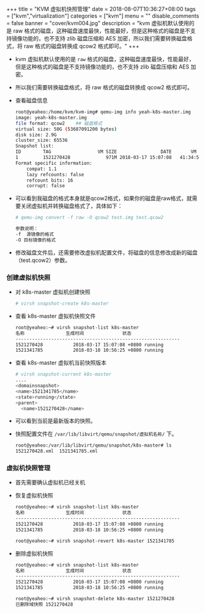 +++
title = "KVM 虚拟机快照管理"
date = 2018-08-07T10:36:27+08:00
tags = ["kvm","virtualization"]
categories = ["kvm"]
menu = ""
disable_comments = false
banner = "cover/kvm004.jpg"
description = "kvm 虚拟机默认使用的是 raw 格式的磁盘，这种磁盘速度最快，性能最好，但是这种格式的磁盘是不支持镜像功能的，也不支持 zlib 磁盘压缩和 AES 加密，所以我们需要转换磁盘格式，将 raw 格式的磁盘转换成 qcow2 格式即可。"
+++

- kvm 虚拟机默认使用的是 `raw` 格式的磁盘，这种磁盘速度最快，性能最好，但是这种格式的磁盘是不支持镜像功能的，也不支持 zlib 磁盘压缩和 AES 加密。
- 所以我们需要转换磁盘格式，将 raw 格式的磁盘转换成 qcow2 格式即可。

- 查看磁盘信息
  
  ```bash
  root@yeaheo:/home/kvm/kvm-img# qemu-img info yeah-k8s-master.img 
  image: yeah-k8s-master.img
  file format: qcow2    ## 磁盘格式
  virtual size: 50G (53687091200 bytes)
  disk size: 2.9G
  cluster_size: 65536
  Snapshot list:
  ID        TAG                 VM SIZE                DATE       VM CLOCK
  1         1521270428             971M 2018-03-17 15:07:08   41:34:50.052
  Format specific information:
      compat: 1.1
      lazy refcounts: false
      refcount bits: 16
      corrupt: false
  ```
- 可以看到我磁盘的格式本身就是qcow2格式，如果你的磁盘是raw格式，就需要关闭虚拟机并转换磁盘格式了，具体如下：
  
  ```bash
  # qemu-img convert -f raw -O qcow2 test.img test.qcow2 
  
  参数说明：
  -f  源镜像的格式   
  -O 目标镜像的格式
  ```
- 修改磁盘文件后，还需要修改虚拟机配置文件，将磁盘的信息修改成新的磁盘（test.qcow2）参数。

### 创建虚拟机快照
- 对 k8s-master 虚拟机创建快照
  
  ```bash
  # virsh snapshot-create k8s-master
  ```
- 查看 k8s-master 虚拟机快照文件
  
  ```bash
  root@yeaheo:~# virsh snapshot-list k8s-master
  名称               生成时间              状态
  ------------------------------------------------------------
  1521270428           2018-03-17 15:07:08 +0800 running
  1521341785           2018-03-18 10:56:25 +0800 running
  ```
- 查看 k8s-master 虚拟机当前快照版本
  
  ```bash
  # virsh snapshot-current k8s-master
  ....
  <domainsnapshot>
  <name>1521341785</name>
  <state>running</state>
  <parent>
    <name>1521270428</name>
  ```
- 可以看到当前是最新版本的快照。
- 快照配置文件在 `/var/lib/libvirt/qemu/snapshot/虚拟机名称/` 下。
  
  ```bash
  root@yeaheo:/var/lib/libvirt/qemu/snapshot/k8s-master# ls
  1521270428.xml  1521341785.xml
  ```
### 虚拟机快照管理
- 首先需要确认虚拟机已经关机
- 恢复虚拟机快照
  
  ```bash
  root@yeaheo:~# virsh snapshot-list k8s-master
  名称               生成时间              状态
  ------------------------------------------------------------
  1521270428           2018-03-17 15:07:08 +0800 running
  1521341785           2018-03-18 10:56:25 +0800 running
  
  root@yeaheo:~# virsh snapshot-revert k8s-master 1521341785
  ```
- 删除虚拟机快照
  
  ```bash
  root@yeaheo:~# virsh snapshot-list k8s-master
  名称               生成时间              状态
  ------------------------------------------------------------
  1521270428           2018-03-17 15:07:08 +0800 running
  1521341785           2018-03-18 10:56:25 +0800 running
  
  root@yeaheo:~# virsh snapshot-delete k8s-master 1521270428
  已删除域快照 1521270428
  ```
  




  
